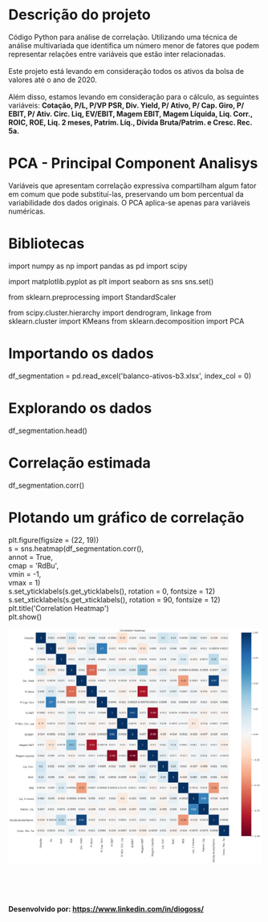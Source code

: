 # Descrição do projeto
Código Python para análise de correlação. Utilizando uma técnica de análise multivariada que identifica um número menor de fatores que podem representar relações entre variáveis que estão inter relacionadas. 
<br><br>
Este projeto está levando em consideração todos os ativos da bolsa de valores até o ano de 2020. 
<br><br>
Além disso, estamos levando em consideração para o cálculo, as seguintes variáveis: <b>Cotação, P/L, P/VP	PSR, Div. Yield, P/ Ativo, P/ Cap. Giro, P/ EBIT, P/ Ativ. Circ. Liq, EV/EBIT, Magem EBIT, Magem Líquida, Liq. Corr., ROIC, ROE, Liq. 2 meses, Patrim. Líq., Dívida Bruta/Patrim. e	Cresc. Rec. 5a.</b>


# PCA - Principal Component Analisys 
Variáveis que apresentam correlação expressiva compartilham algum fator em comum que pode substituí-las, preservando um bom percentual da variabilidade dos dados originais. O PCA aplica-se apenas para variáveis numéricas.

# Bibliotecas
import numpy as np
import pandas as pd
import scipy

import matplotlib.pyplot as plt
import seaborn as sns
sns.set()

from sklearn.preprocessing import StandardScaler

from scipy.cluster.hierarchy import dendrogram, linkage
from sklearn.cluster import KMeans
from sklearn.decomposition import PCA

# Importando os dados
df_segmentation = pd.read_excel('balanco-ativos-b3.xlsx', index_col = 0)

# Explorando os dados
df_segmentation.head()

# Correlação estimada
df_segmentation.corr()

# Plotando um gráfico de correlação
plt.figure(figsize = (22, 19)) <br>
s = sns.heatmap(df_segmentation.corr(),<br>
               annot = True, <br>
               cmap = 'RdBu',<br>
               vmin = -1, <br>
               vmax = 1)<br>
s.set_yticklabels(s.get_yticklabels(), rotation = 0, fontsize = 12)<br>
s.set_xticklabels(s.get_xticklabels(), rotation = 90, fontsize = 12)<br>
plt.title('Correlation Heatmap')<br>
plt.show()

<img src="https://github.com/diogodsa/bolsa-de-valores-acoes/blob/master/img-correlacao-b3.png?raw=true" alt="img-correlacao-b3.png">

<br><br><br>

<span><b>Desenvolvido por: <a href="https://www.linkedin.com/in/diogoss/" taget="_blank">https://www.linkedin.com/in/diogoss/</a></b><span>
